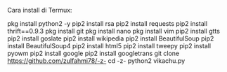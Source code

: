 Cara install di Termux:

pkg install python2 -y
pip2 install rsa
pip2 install requests
pip2 install thrift==0.9.3
pkg install git
pkg install nano
pkg install vim
pip2 install gtts
pip2 install goslate 
pip2 install wikipedia 
pip2 install BeautifulSoup
pip2 install BeautifulSoup4
pip2 install html5
pip2 install tweepy
pip2 install pyowm
pip2 install google
pip2 install googletrans
git clone https://github.com/zulfahmi78/-z-
cd -z-
python2 vikachu.py
